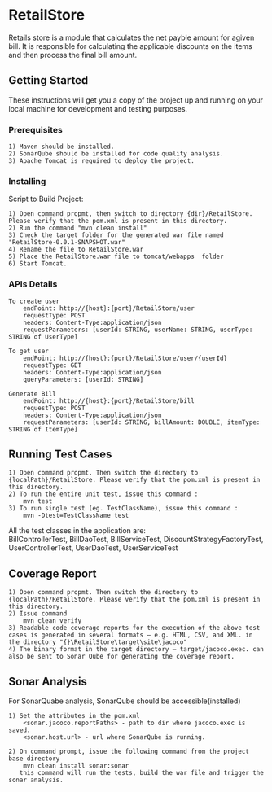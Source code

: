 # RetailStore

Retails store is a module that calculates the net payble amount for agiven bill. It is responsible for calculating the applicable discounts on the items and then process the final bill amount.

## Getting Started

These instructions will get you a copy of the project up and running on your local machine for development and testing purposes.

### Prerequisites

```
1) Maven should be installed.
2) SonarQube should be installed for code quality analysis.
3) Apache Tomcat is required to deploy the project.
```

### Installing

Script to Build Project:
```
1) Open command propmt, then switch to directory {dir}/RetailStore. Please verify that the pom.xml is present in this directory.
2) Run the command "mvn clean install"
3) Check the target folder for the generated war file named "RetailStore-0.0.1-SNAPSHOT.war"
4) Rename the file to RetailStore.war
5) Place the RetailStore.war file to tomcat/webapps  folder
6) Start Tomcat.
```

### APIs Details
```
To create user  
	endPoint: http://{host}:{port}/RetailStore/user  
	requestType: POST  
	headers: Content-Type:application/json  
	requestParameters: [userId: STRING, userName: STRING, userType: STRING of UserType]
```
```
To get user  
	endPoint: http://{host}:{port}/RetailStore/user/{userId}  
	requestType: GET  
	headers: Content-Type:application/json  
	queryParameters: [userId: STRING]  
```
```
Generate Bill  
	endPoint: http://{host}:{port}/RetailStore/bill  
	requestType: POST  
	headers: Content-Type:application/json  
	requestParameters: [userId: STRING, billAmount: DOUBLE, itemType: STRING of ItemType]  
```

## Running Test Cases

```
1) Open command propmt. Then switch the directory to {localPath}/RetailStore. Please verify that the pom.xml is present in this directory.  
2) To run the entire unit test, issue this command :  
	mvn test  
3) To run single test (eg. TestClassName), issue this command :  
	mvn -Dtest=TestClassName test  
 ```
 
All the test classes in the application are:	
BillControllerTest, BillDaoTest, BillServiceTest, DiscountStrategyFactoryTest, UserControllerTest, UserDaoTest, UserServiceTest
  
## Coverage Report

```
1) Open command propmt. Then switch the directory to {localPath}/RetailStore. Please verify that the pom.xml is present in this directory.  
2) Issue command  
	mvn clean verify  
3) Readable code coverage reports for the execution of the above test cases is generated in several formats – e.g. HTML, CSV, and XML. in the directory "{}\RetailStore\target\site\jacoco"  
4) The binary format in the target directory – target/jacoco.exec. can also be sent to Sonar Qube for generating the coverage report.
```

## Sonar Analysis
For SonarQuabe analysis, SonarQube should be accessible(installed)
```
1) Set the attributes in the pom.xml  
	<sonar.jacoco.reportPaths> - path to dir where jacoco.exec is saved.
	<sonar.host.url> - url where SonarQube is running.

2) On command prompt, issue the following command from the project base directory  
	mvn clean install sonar:sonar  
   this command will run the tests, build the war file and trigger the sonar analysis.
```

